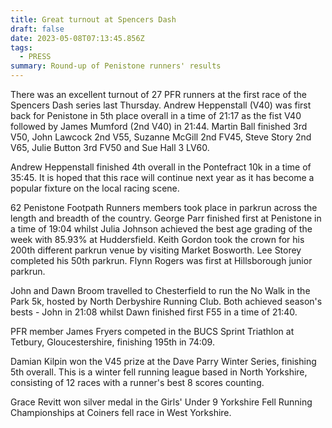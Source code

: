 ```yaml
---
title: Great turnout at Spencers Dash
draft: false
date: 2023-05-08T07:13:45.856Z
tags:
  - PRESS
summary: Round-up of Penistone runners' results
---
```

There was an excellent turnout of 27 PFR runners at the first race of the Spencers Dash series last Thursday. Andrew Heppenstall (V40) was first back for Penistone in 5th place overall in a time of 21:17 as the fist V40 followed by James Mumford (2nd V40) in 21:44. Martin Ball finished 3rd V50, John Lawcock 2nd V55, Suzanne McGill 2nd FV45, Steve Story 2nd V65, Julie Button 3rd FV50 and Sue Hall 3 LV60.

Andrew Heppenstall finished 4th overall in the Pontefract 10k in a time of 35:45. It is hoped that this race will continue next year as it has become a popular fixture on the local racing scene.

62 Penistone Footpath Runners members took place in parkrun across the length and breadth of the country. George Parr finished first at Penistone in a time of 19:04 whilst Julia Johnson achieved the best age grading of the week with 85.93% at Huddersfield. Keith Gordon took the crown for his 200th different parkrun venue by visiting Market Bosworth. Lee Storey completed his 50th parkrun. Flynn Rogers was first at Hillsborough junior parkrun.

John and Dawn Broom travelled to Chesterfield to run the No Walk in the Park 5k, hosted by North Derbyshire Running Club. Both achieved season's bests - John in 21:08 whilst Dawn finished first F55 in a time of 21:40.

PFR member James Fryers competed in the BUCS Sprint Triathlon at Tetbury, Gloucestershire, finishing 195th in 74:09.

Damian Kilpin won the V45 prize at the Dave Parry Winter Series, finishing 5th overall. This is a winter fell running league based in North Yorkshire, consisting of 12 races with a runner's best 8 scores counting.

Grace Revitt won silver medal in the Girls' Under 9 Yorkshire Fell Running Championships at Coiners fell race in West Yorkshire.